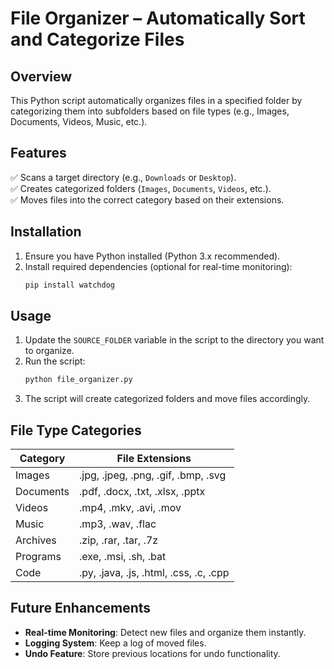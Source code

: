 # File Organizer – Automatically Sort and Categorize Files

## Overview
This Python script automatically organizes files in a specified folder by categorizing them into subfolders based on file types (e.g., Images, Documents, Videos, Music, etc.).

## Features
✅ Scans a target directory (e.g., `Downloads` or `Desktop`).  
✅ Creates categorized folders (`Images`, `Documents`, `Videos`, etc.).  
✅ Moves files into the correct category based on their extensions.  

## Installation
1. Ensure you have Python installed (Python 3.x recommended).
2. Install required dependencies (optional for real-time monitoring):
   ```bash
   pip install watchdog
   ```

## Usage
1. Update the `SOURCE_FOLDER` variable in the script to the directory you want to organize.
2. Run the script:
   ```bash
   python file_organizer.py
   ```
3. The script will create categorized folders and move files accordingly.

## File Type Categories
| Category   | File Extensions |
|------------|----------------|
| Images     | .jpg, .jpeg, .png, .gif, .bmp, .svg |
| Documents  | .pdf, .docx, .txt, .xlsx, .pptx |
| Videos     | .mp4, .mkv, .avi, .mov |
| Music      | .mp3, .wav, .flac |
| Archives   | .zip, .rar, .tar, .7z |
| Programs   | .exe, .msi, .sh, .bat |
| Code       | .py, .java, .js, .html, .css, .c, .cpp |

## Future Enhancements
- **Real-time Monitoring**: Detect new files and organize them instantly.
- **Logging System**: Keep a log of moved files.
- **Undo Feature**: Store previous locations for undo functionality.


